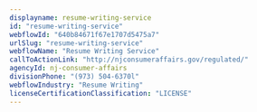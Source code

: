 ```yaml
---
displayname: resume-writing-service
id: "resume-writing-service"
webflowId: "640b84671f67e1707d5475a7"
urlSlug: "resume-writing-service"
webflowName: "Resume Writing Service"
callToActionLink: "http://njconsumeraffairs.gov/regulated/"
agencyId: nj-consumer-affairs
divisionPhone: "(973) 504-6370l"
webflowIndustry: "Resume Writing"
licenseCertificationClassification: "LICENSE"
---
```

